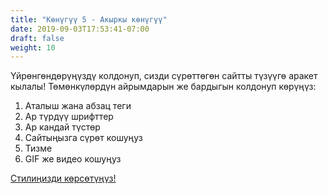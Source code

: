 ```yaml
---
title: "Көнүгүү 5 - Акыркы көнүгүү"
date: 2019-09-03T17:53:41-07:00
draft: false
weight: 10
---
```


Үйрөнгөндөрүңүздү колдонуп, сизди сүрөттөгөн сайтты түзүүгө аракет кылалы! Төмөнкүлөрдүн айрымдарын же бардыгын колдонуп көрүңүз:

1. Аталыш жана абзац теги
2. Ар түрдүү шрифттер
3. Ар кандай түстөр
4. Сайтыңызга сүрөт кошуңуз
5. Тизме
6. GIF же видео кошуңуз

<a class="my-2 mx-4 btn btn-info" href="https://codepen.io/Sunny-Dee/pen/qvVJLE" target="_blank">Стилиңизди көрсөтүңүз!</a>
